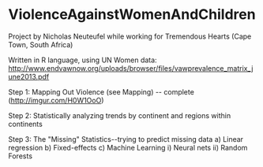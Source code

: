 ViolenceAgainstWomenAndChildren
===============================
Project by Nicholas Neuteufel while working for Tremendous Hearts (Cape Town, South Africa)


Written in R language, using UN Women data: http://www.endvawnow.org/uploads/browser/files/vawprevalence_matrix_june2013.pdf

Step 1: Mapping Out Violence (see Mapping) -- complete (http://imgur.com/H0W1OoO)

Step 2: Statistically analyzing trends by continent and regions within continents

Step 3: The "Missing" Statistics--trying to predict missing data
a) Linear regression
b) Fixed-effects
c) Machine Learning
i) Neural nets
ii) Random Forests

